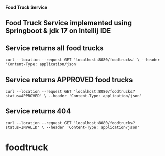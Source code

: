 #### Food Truck Service
## Food Truck Service implemented using Springboot & jdk 17 on Intellij IDE

## Service returns all food trucks
`
curl --location --request GET 'localhost:8080/foodtrucks' \
--header 'Content-Type: application/json'
`
## Service returns APPROVED food trucks

`
curl --location --request GET 'localhost:8080/foodtrucks?status=APPROVED' \
--header 'Content-Type: application/json' 
`
## Service returns 404 

`
curl --location --request GET 'localhost:8080/foodtrucks?status=INVALID' \
--header 'Content-Type: application/json'
`

# foodtruck
